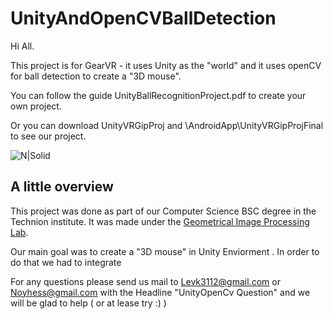 # UnityAndOpenCVBallDetection
Hi All.

This project is for GearVR - it uses Unity as the "world" and it uses openCV for ball detection to create a "3D mouse".

You can follow the guide UnityBallRecognitionProject.pdf to create your own project.

Or you can download UnityVRGipProj and \AndroidApp\UnityVRGipProjFinal to see our project.

![N|Solid](http://www.samsung.com/uk/consumer-images/product/wearables/2015/SM-R322NZWABTU/features/SM-R322NZWABTU-372765-0.jpg)
## A little overview

This project was done as part of our Computer Science BSC degree in the Technion institute. It was made under the [Geometrical Image Processing Lab](http://gip.cs.technion.ac.il/). 

Our main goal was to create a "3D mouse" in Unity Enviorment . In order to do that we had to integrate 

For any questions please send us mail to Levk3112@gmail.com or Noyhess@gmail.com with the Headline "UnityOpenCv Question" and we will be glad to help ( or at lease try :) ) 
